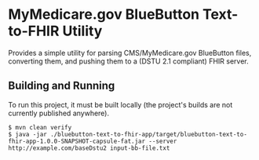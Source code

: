 MyMedicare.gov BlueButton Text-to-FHIR Utility
==============================================

Provides a simple utility for parsing CMS/MyMedicare.gov BlueButton files, converting them, and pushing them to a (DSTU 2.1 compliant) FHIR server.

## Building and Running

To run this project, it must be built locally (the project's builds are not currently published anywhere).

    $ mvn clean verify
    $ java -jar ./bluebutton-text-to-fhir-app/target/bluebutton-text-to-fhir-app-1.0.0-SNAPSHOT-capsule-fat.jar --server http://example.com/baseDstu2 input-bb-file.txt
